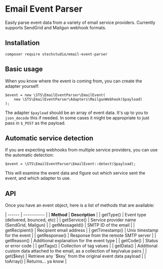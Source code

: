 # Email Event Parser

Easily parse event data from a variety of email service providers. Currently supports SendGrid and Mailgun webhook formats.

## Installation

```
composer require stechstudio/email-event-parser
```

## Basic usage

When you know where the event is coming from, you can create the adapter yourself:

```
$event = new \STS\EmailEventParser\EmailEvent(
    new \STS\EmailEventParser\Adapters\MailgunWebhook($payload)
);
```

The adapter `$payload` should be an array of event data. It's up to you to `json_decode` this if needed. In some cases it might be appropriate to just pass in `$_POST` as the payload.

## Automatic service detection

If you are expecting webhooks from multiple service providers, you can use the automatic detection:

```
$event = \STS\EmailEventParser\EmailEvent::detect($payload);
```

This will examine the event data and figure out which service sent the event, and which adapter to use.

## API

Once you have an event object, here is a list of methods that are available:

| ------ | ----------- |
| **Method** | **Description** |
| getType() | Event type (delivered, bounced, etc) |
| getService() | Service provider name (SendGrid, Mailgun) |
| getMessageId() | SMTP ID of the email |
| getRecipient() | Recipient email address |
| getTimestamp() | Unix timestamp for the event |
| getResponse() | Response from the remote SMTP server |
| getReason() | Additional explanation for the event type |
| getCode() | Status or error code |
| getTags() | Collection of tag values |
| getData() | Additional custom data attached to the email, as a collection of key/value pairs |
| get($key) | Retrieve any `$key` from the original event data payload |
| toArray() | Returns... ya know |